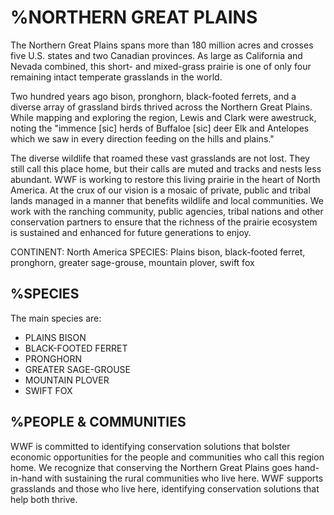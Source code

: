 # %NORTHERN GREAT PLAINS

The Northern Great Plains spans more than 180 million acres and crosses five U.S. states and two Canadian provinces. As large as California and Nevada combined, this short- and mixed-grass prairie is one of only four remaining intact temperate grasslands in the world.

Two hundred years ago bison, pronghorn, black-footed ferrets, and a diverse array of grassland birds thrived across the Northern Great Plains. While mapping and exploring the region, Lewis and Clark were awestruck, noting the "immence [sic] herds of Buffaloe [sic] deer Elk and Antelopes which we saw in every direction feeding on the hills and plains."

The diverse wildlife that roamed these vast grasslands are not lost. They still call this place home, but their calls are muted and tracks and nests less abundant. WWF is working to restore this living prairie in the heart of North America. At the crux of our vision is a mosaic of private, public and tribal lands managed in a manner that benefits wildlife and local communities. We work with the ranching community, public agencies, tribal nations and other conservation partners to ensure that the richness of the prairie ecosystem is sustained and enhanced for future generations to enjoy.

CONTINENT: North America
SPECIES: Plains bison, black-footed ferret, pronghorn, greater sage-grouse, mountain plover, swift fox

## %SPECIES

The main species are:

- PLAINS BISON
- BLACK-FOOTED FERRET
- PRONGHORN
- GREATER SAGE-GROUSE
- MOUNTAIN PLOVER
- SWIFT FOX

## %PEOPLE & COMMUNITIES

WWF is committed to identifying conservation solutions that bolster economic opportunities for the people and communities who call this region home. We recognize that conserving the Northern Great Plains goes hand-in-hand with sustaining the rural communities who live here. WWF supports grasslands and those who live here, identifying conservation solutions that help both thrive.
